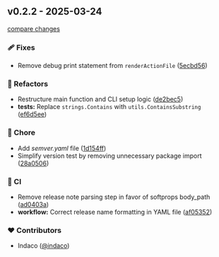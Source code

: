 ## v0.2.2 - 2025-03-24

[compare changes](https://github.com/indaco/tempo/compare/v0.2.1...v0.2.2)

### 🩹 Fixes

- Remove debug print statement from `renderActionFile` ([5ecbd56](https://github.com/indaco/tempo/commit/5ecbd56))

### 💅 Refactors

- Restructure main function and CLI setup logic ([de2bec5](https://github.com/indaco/tempo/commit/de2bec5))
- **tests:** Replace `strings.Contains` with `utils.ContainsSubstring` ([ef6d5ee](https://github.com/indaco/tempo/commit/ef6d5ee))

### 🏡 Chore

- Add _semver.yaml_ file ([1d154ff](https://github.com/indaco/tempo/commit/1d154ff))
- Simplify version test by removing unnecessary package import ([28a0506](https://github.com/indaco/tempo/commit/28a0506))

### 🤖 CI

- Remove release note parsing step in favor of softprops body_path ([ad0403a](https://github.com/indaco/tempo/commit/ad0403a))
- **workflow:** Correct release name formatting in YAML file ([af05352](https://github.com/indaco/tempo/commit/af05352))

### ❤️ Contributors

- Indaco ([@indaco](https://github.com/indaco))
